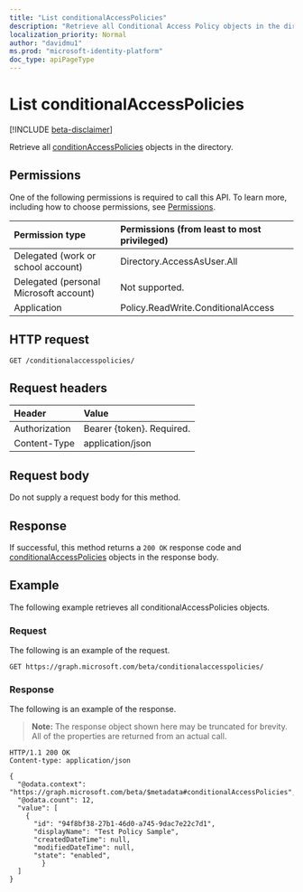 ```yaml
---
title: "List conditionalAccessPolicies"
description: "Retrieve all Conditional Access Policy objects in the directory."
localization_priority: Normal
author: "davidmu1"
ms.prod: "microsoft-identity-platform"
doc_type: apiPageType
---
```


# List conditionalAccessPolicies

[!INCLUDE [beta-disclaimer](../includes/beta-disclaimer.md)]

Retrieve all [conditionAccessPolicies](../resources/ConditionalAccessPolicies.md) objects in the directory.

## Permissions

One of the following permissions is required to call this API. To learn more, including how to choose permissions, see [Permissions](/graph/permissions-reference).

|Permission type | Permissions (from least to most privileged) |
|:-------------- |:------------------------------------------- |
| Delegated (work or school account) | Directory.AccessAsUser.All	|
| Delegated (personal Microsoft account) | Not supported. |
| Application | Policy.ReadWrite.ConditionalAccess |

## HTTP request

<!-- { "blockType": "ignored" } -->
```http
GET /conditionalaccesspolicies/
```

## Request headers

| Header | Value |
|:------ |:----- |
| Authorization  | Bearer {token}. Required. |
| Content-Type  | application/json |

## Request body

Do not supply a request body for this method.

## Response

If successful, this method returns a `200 OK` response code and [conditionalAccessPolicies](../resources/conditionalaccesspolicies.md) objects in the response body.

## Example

The following example retrieves all conditionalAccessPolicies objects.

### Request

The following is an example of the request.

```http
GET https://graph.microsoft.com/beta/conditionalaccesspolicies/
```

### Response

The following is an example of the response. 

> **Note:** The response object shown here may be truncated for brevity. All of the properties are returned from an actual call.

```http
HTTP/1.1 200 OK
Content-type: application/json
  
{
  "@odata.context": "https://graph.microsoft.com/beta/$metadata#conditionalAccessPolicies",
  "@odata.count": 12,
  "value": [
    {
      "id": "94f8bf38-27b1-46d0-a745-9dac7e22c7d1",
      "displayName": "Test Policy Sample",
      "createdDateTime": null,
      "modifiedDateTime": null,
      "state": "enabled",
		}
  ]
}
```

<!-- uuid: 8fcb5dbc-d5aa-4681-8e31-b001d5168d79
2015-10-25 14:57:30 UTC -->
<!--
{
  "type": "#page.annotation",
  "description": "List conditionalAccessPolicies",
  "keywords": "",
  "section": "documentation",
  "tocPath": "",
  "suppressions": [
  ]
}
-->